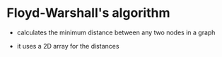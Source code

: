 # Floyd-Warshall's algorithm

- calculates the minimum distance between any two nodes in a graph

- it uses a 2D array for the distances
